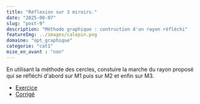 ```yaml
---
title: "Réflexion sur 3 miroirs."
date: "2025-08-07"
slug: "post-9"
description: "Méthode graphique : contruction d'un rayon réfléchi"
featureImg: ../images/calepin.png
domaine: "opt_graphique"
categorie: "cat1"
mise_en_avant : "non"
---
```


En utilisant la méthode des cercles, constuire la marche du rayon proposé qui se réfléchi d'abord sur M1 puis sur M2 et enfin sur M3.
* [Exercice](https://files-stock.e-ressources.net/opt_graphique/Reflexion_MP_4_S.pdf)
* [Corrigé](https://files-stock.e-ressources.net/opt_graphique/Reflexion_MP_4_C.pdf)